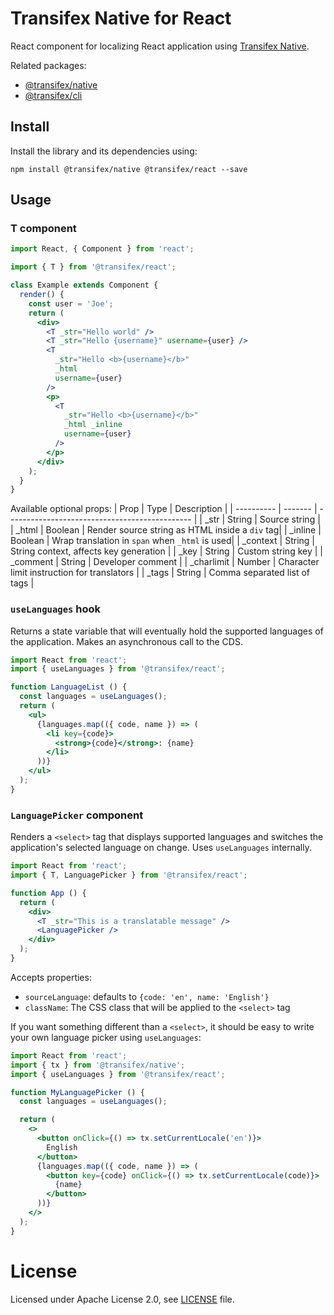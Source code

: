 # Transifex Native for React

React component for localizing React application using [Transifex Native](https://www.transifex.com/native/).

Related packages:
* [@transifex/native](https://www.npmjs.com/package/@transifex/native)
* [@transifex/cli](https://www.npmjs.com/package/@transifex/cli)

## Install

Install the library and its dependencies using:

`npm install @transifex/native @transifex/react --save`

## Usage

### T component

```jsx
import React, { Component } from 'react';

import { T } from '@transifex/react';

class Example extends Component {
  render() {
    const user = 'Joe';
    return (
      <div>
        <T _str="Hello world" />
        <T _str="Hello {username}" username={user} />
        <T
          _str="Hello <b>{username}</b>"
          _html
          username={user}
        />
        <p>
          <T
            _str="Hello <b>{username}</b>"
            _html _inline
            username={user}
          />
        </p>
      </div>
    );
  }
}
```

Available optional props:
| Prop       | Type    | Description                                    |
| ---------- | ------- | ---------------------------------------------- |
| _str       | String  | Source string                                  |
| _html      | Boolean | Render source string as HTML inside a `div` tag|
| _inline    | Boolean | Wrap translation in `span` when `_html` is used|
| _context   | String  | String context, affects key generation         |
| _key       | String  | Custom string key                              |
| _comment   | String  | Developer comment                              |
| _charlimit | Number  | Character limit instruction for translators    |
| _tags      | String  | Comma separated list of tags                   |

### `useLanguages` hook

Returns a state variable that will eventually hold the supported languages of
the application. Makes an asynchronous call to the CDS.

```jsx
import React from 'react';
import { useLanguages } from '@transifex/react';

function LanguageList () {
  const languages = useLanguages();
  return (
    <ul>
      {languages.map(({ code, name }) => (
        <li key={code}>
          <strong>{code}</strong>: {name}
        </li>
      ))}
    </ul>
  );
}
```

### `LanguagePicker` component

Renders a `<select>` tag that displays supported languages and switches the
application's selected language on change. Uses `useLanguages` internally.

```jsx
import React from 'react';
import { T, LanguagePicker } from '@transifex/react';

function App () {
  return (
    <div>
      <T _str="This is a translatable message" />
      <LanguagePicker />
    </div>
  );
}
```

Accepts properties:

- `sourceLanguage`: defaults to `{code: 'en', name: 'English'}`
- `className`: The CSS class that will be applied to the `<select>` tag

If you want something different than a `<select>`, it should be easy to write
your own language picker using `useLanguages`:

```jsx
import React from 'react';
import { tx } from '@transifex/native';
import { useLanguages } from '@transifex/react';

function MyLanguagePicker () {
  const languages = useLanguages();

  return (
    <>
      <button onClick={() => tx.setCurrentLocale('en')}>
        English
      </button>
      {languages.map(({ code, name }) => (
        <button key={code} onClick={() => tx.setCurrentLocale(code)}>
          {name}
        </button>
      ))}
    </>
  );
}
```

# License

Licensed under Apache License 2.0, see [LICENSE](https://github.com/transifex/transifex-javascript/blob/HEAD/LICENSE) file.
